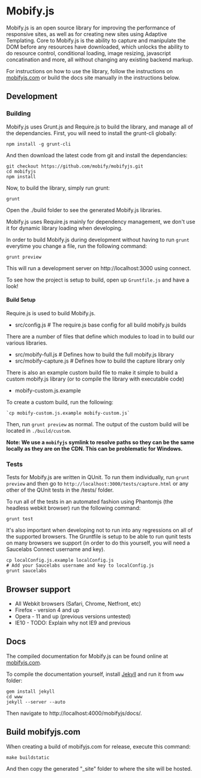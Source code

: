 # Mobify.js

Mobify.js is an open source library for improving the performance of responsive 
sites, as well as for creating new sites using Adaptive Templating. 
Core to Mobify.js is the ability to capture and manipulate the DOM
before any resources have downloaded, which unlocks the ability to do resource
control, conditional loading, image resizing, javascript  concatination and
more, all without changing any existing backend markup.

For instructions on how to use the library, follow the instructions on [mobifyjs.com](https://www.mobifyjs.com/)
or build the docs site manually in the instructions below.

## Development

### Building

Mobify.js uses Grunt.js and Require.js to build the library, and manage all of the dependancies. First, you will need to install the grunt-cli globally:

    npm install -g grunt-cli

And then download the latest code from git and install the dependancies:

    git checkout https://github.com/mobify/mobifyjs.git
    cd mobifyjs
    npm install

Now, to build the library, simply run grunt:

    grunt

Open the ./build folder to see the generated Mobify.js libraries.

Mobify.js uses Require.js mainly for dependency management, we don't use it for dynamic library loading when developing.

In order to build Mobify.js during development without having to run `grunt` everytime you change a file, run the following command:
    
    grunt preview

This will run a development server on http://localhost:3000 using connect.

To see how the project is setup to build, open up `Gruntfile.js` and have a look!

#### Build Setup

Require.js is used to build Mobify.js. 

 - src/config.js # The require.js base config for all build mobify.js builds

There are a number of files that define which modules to load in to build our various libraries.

 - src/mobify-full.js # Defines how to build the full mobify.js library
 - src/mobify-capture.js # Defines how to build the capture library only

There is also an example custom build file to make it simple to build a custom
mobify.js library (or to compile the library with executable code)

 - mobify-custom.js.example

To create a custom build, run the following:

    `cp mobify-custom.js.example mobify-custom.js`

Then, run `grunt preview` as normal. The output of the custom build will be
located in `./build/custom`.

**Note: We use a `mobifyjs` symlink to resolve paths so they can be the same locally as they are on the CDN. This can be problematic for Windows.**

### Tests

Tests for Mobify.js are written in QUnit. To run them individually, run
`grunt preview` and then go to `http://localhost:3000/tests/capture.html`
or any other of the QUnit tests in the /tests/ folder.

To run all of the tests in an automated fashion using Phantomjs
(the headless webkit browser) run the following command:

    grunt test

It's also important when developing not to run into any regressions on all of the
supported browsers. The Gruntfile is setup to be able to run qunit tests
on many browsers we support (in order to do this yourself, you will need a
Saucelabs Connect username and key).

    cp localConfig.js.example localConfig.js
    # Add your Saucelabs username and key to localConfig.js
    grunt saucelabs

## Browser support

 - All Webkit browsers (Safari, Chrome, Netfront, etc)
 - Firefox - version 4 and up
 - Opera - 11 and up (previous versions untested)
 - IE10 - TODO: Explain why not IE9 and previous

##  Docs

The compiled documentation for Mobify.js can be found online at [mobifyjs.com](https://www.mobifyjs.com/).

To compile the documentation yourself, install [Jekyll](http://jekyllrb.com/)
and run it from `www` folder:

    gem install jekyll
    cd www
    jekyll --server --auto

Then navigate to http://localhost:4000/mobifyjs/docs/.

## Build mobifyjs.com

When creating a build of mobifyjs.com for release, execute this command:

    make buildstatic

And then copy the generated "\_site" folder to where the site will be hosted.
